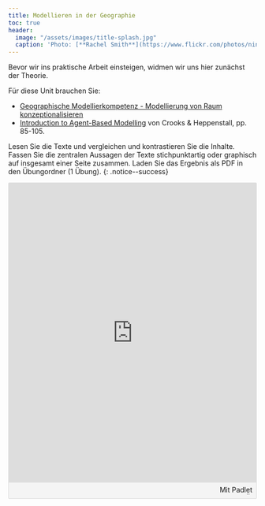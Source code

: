 ```yaml
---
title: Modellieren in der Geographie 
toc: true
header:
  image: "/assets/images/title-splash.jpg"
  caption: 'Photo: [**Rachel Smith**](https://www.flickr.com/photos/ninmah/)'
---
```

Bevor wir ins praktische Arbeit einsteigen, widmen wir uns hier zunächst der Theorie.
<!--more-->

Für diese Unit brauchen Sie:
* [Geographische Modellierkompetenz - Modellierung von Raum konzeptionalisieren](https://doi.org/10.1553/gw-unterricht156s19)
* [Introduction to Agent-Based Modelling](https://link.springer.com/chapter/10.1007/978-90-481-8927-4_5) von Crooks & Heppenstall, pp. 85-105. 

Lesen Sie die Texte und vergleichen und kontrastieren Sie die Inhalte. Fassen Sie die zentralen Aussagen der Texte stichpunktartig oder graphisch auf insgesamt einer Seite zusammen. Laden Sie das Ergebnis als PDF in den Übungordner (1 Übung).
{: .notice--success} 


<div class="padlet-embed" style="border:1px solid rgba(0,0,0,0.1);border-radius:2px;box-sizing:border-box;overflow:hidden;position:relative;width:100%;background:#F4F4F4"><p style="padding:0;margin:0"><iframe src="https://padlet.com/embed/yirlz0qk0muao6eg" frameborder="0" allow="camera;microphone;geolocation" style="width:100%;height:608px;display:block;padding:0;margin:0"></iframe></p><div style="padding:8px;text-align:right;margin:0;"><a href="https://padlet.com?ref=embed" style="padding:0;margin:0;border:none;display:block;line-height:1;height:16px" target="_blank"><img src="https://padlet.net/embeds/made_with_padlet.png" width="86" height="16" style="padding:0;margin:0;background:none;border:none;display:inline;box-shadow:none" alt="Mit Padlet erstellt"></a></div></div>

